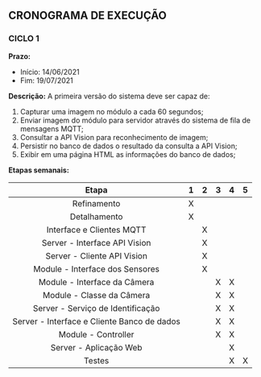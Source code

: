 ## CRONOGRAMA DE EXECUÇÃO

### CICLO 1

**Prazo:**
- Início: 14/06/2021
- Fim: 19/07/2021

**Descrição:** A primeira versão do sistema deve ser capaz de:
1. Capturar uma imagem no módulo a cada 60 segundos;
2. Enviar imagem do módulo para servidor através do sistema de fila de mensagens MQTT;
3. Consultar a API Vision para reconhecimento de imagem;
4. Persistir no banco de dados o resultado da consulta a API Vision;
5. Exibir em uma página HTML as informações do banco de dados;

**Etapas semanais:**

| Etapa | 1 | 2 | 3 | 4 | 5 |
|:-----:|:-:|:-:|:-:|:-:|:-:|
|   Refinamento  | X | |   |   |   | 
|   Detalhamento  | X |  |   |   |   |
|   Interface e Clientes MQTT  |  | X |   |   |   |
|   Server - Interface API Vision  |  | X |   |   |  |
|   Server - Cliente API Vision  |  | X |   |   |  |
|   Module - Interface dos Sensores  |  | X |  |   |   |
|   Module - Interface da Câmera  |  |  |  X |  X |   |
|   Module - Classe da Câmera  |  |  |  X |  X |   |
|   Server - Serviço de Identificação  |  | |  X |  X |  |
|   Server - Interface e Cliente Banco de dados  |  | |  X |  X |  |
|   Module - Controller |  |  |  X |  X |   |
|   Server - Aplicação Web |  | |  |  X |  |
|   Testes  |   |   |  | X | X |
